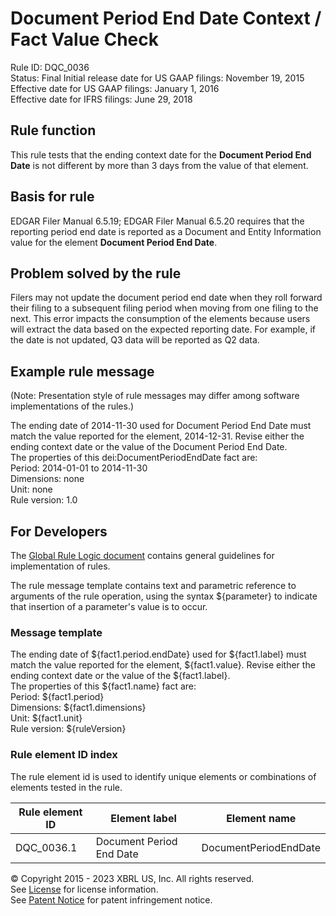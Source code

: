 # Document Period End Date Context / Fact Value Check
Rule ID: DQC_0036   
Status: Final
Initial release date for US GAAP filings: November 19, 2015  
Effective date for US GAAP filings: January 1, 2016  
Effective date for IFRS filings: June 29, 2018

## Rule function

This rule tests that the ending context date for the **Document Period End Date** is not different by more than 3 days from the value of that element.  

## Basis for rule  

EDGAR Filer Manual 6.5.19; EDGAR Filer Manual 6.5.20 requires that the reporting period end date is reported as a Document and Entity Information value for the element **Document Period End Date**.  

## Problem solved by the rule

Filers may not update the document period end date when they roll forward their filing to a subsequent filing period when moving from one filing to the next. This error impacts the consumption of the elements because users will extract the data based on the expected reporting date. For example, if the date is not updated, Q3 data will be reported as Q2 data.  

## Example rule message 
(Note: Presentation style of rule messages may differ among software implementations of the rules.)

The ending date of 2014-11-30 used for Document Period End Date must match the value reported for the element, 2014-12-31. Revise either the ending context date or the value of the Document Period End Date.    
The properties of this dei:DocumentPeriodEndDate fact are:   
Period: 2014-01-01 to 2014-11-30  
Dimensions: none   
Unit: none  
Rule version: 1.0

## For Developers

The [Global Rule Logic document](https://github.com/DataQualityCommittee/dqc_us_rules/blob/master/docs/GlobalRuleLogic.md) contains general guidelines for implementation of rules.  

The rule message template contains text and parametric reference to arguments of the rule operation, using the syntax ${parameter} to indicate that insertion of a parameter's value is to occur. 

### Message template

The ending date of ${fact1.period.endDate} used for ${fact1.label} must match the value reported for the element, ${fact1.value}. Revise either the ending context date or the value of the ${fact1.label}.     
The properties of this ${fact1.name} fact are:   
Period: ${fact1.period}  
Dimensions: ${fact1.dimensions}   
Unit: ${fact1.unit}  
Rule version: ${ruleVersion}

### Rule element ID index

The rule element id is used to identify unique elements or combinations of elements tested in the rule. 

| Rule element ID | Element label | Element name |
| ----- | ----- | ----- |
| DQC_0036.1 | Document Period End Date | DocumentPeriodEndDate |


© Copyright 2015 - 2023 XBRL US, Inc. All rights reserved.   
See [License](https://xbrl.us/dqc-license) for license information.  
See [Patent Notice](https://xbrl.us/dqc-patent) for patent infringement notice.  
